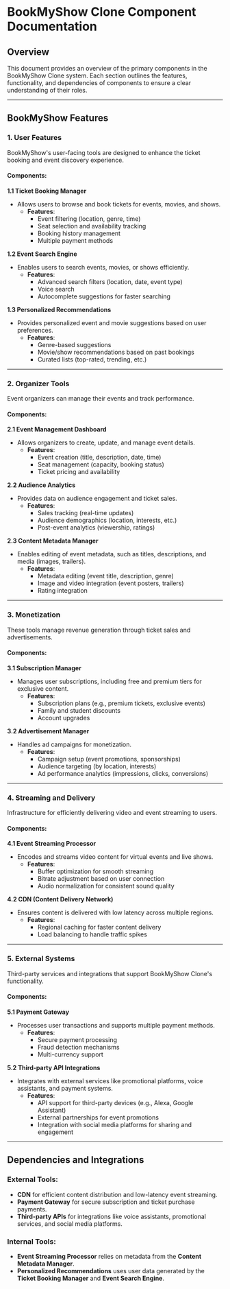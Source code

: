 # BookMyShow Clone Component Documentation

## Overview
This document provides an overview of the primary components in the BookMyShow Clone system. Each section outlines the features, functionality, and dependencies of components to ensure a clear understanding of their roles.

---

## BookMyShow Features

### 1. **User Features**
BookMyShow's user-facing tools are designed to enhance the ticket booking and event discovery experience.

#### Components:

**1.1 Ticket Booking Manager**
- Allows users to browse and book tickets for events, movies, and shows.
  - **Features**:
    - Event filtering (location, genre, time)
    - Seat selection and availability tracking
    - Booking history management
    - Multiple payment methods

**1.2 Event Search Engine**
- Enables users to search events, movies, or shows efficiently.
  - **Features**:
    - Advanced search filters (location, date, event type)
    - Voice search
    - Autocomplete suggestions for faster searching

**1.3 Personalized Recommendations**
- Provides personalized event and movie suggestions based on user preferences.
  - **Features**:
    - Genre-based suggestions
    - Movie/show recommendations based on past bookings
    - Curated lists (top-rated, trending, etc.)

---

### 2. **Organizer Tools**
Event organizers can manage their events and track performance.

#### Components:

**2.1 Event Management Dashboard**
- Allows organizers to create, update, and manage event details.
  - **Features**:
    - Event creation (title, description, date, time)
    - Seat management (capacity, booking status)
    - Ticket pricing and availability

**2.2 Audience Analytics**
- Provides data on audience engagement and ticket sales.
  - **Features**:
    - Sales tracking (real-time updates)
    - Audience demographics (location, interests, etc.)
    - Post-event analytics (viewership, ratings)

**2.3 Content Metadata Manager**
- Enables editing of event metadata, such as titles, descriptions, and media (images, trailers).
  - **Features**:
    - Metadata editing (event title, description, genre)
    - Image and video integration (event posters, trailers)
    - Rating integration

---

### 3. **Monetization**
These tools manage revenue generation through ticket sales and advertisements.

#### Components:

**3.1 Subscription Manager**
- Manages user subscriptions, including free and premium tiers for exclusive content.
  - **Features**:
    - Subscription plans (e.g., premium tickets, exclusive events)
    - Family and student discounts
    - Account upgrades

**3.2 Advertisement Manager**
- Handles ad campaigns for monetization.
  - **Features**:
    - Campaign setup (event promotions, sponsorships)
    - Audience targeting (by location, interests)
    - Ad performance analytics (impressions, clicks, conversions)

---

### 4. **Streaming and Delivery**
Infrastructure for efficiently delivering video and event streaming to users.

#### Components:

**4.1 Event Streaming Processor**
- Encodes and streams video content for virtual events and live shows.
  - **Features**:
    - Buffer optimization for smooth streaming
    - Bitrate adjustment based on user connection
    - Audio normalization for consistent sound quality

**4.2 CDN (Content Delivery Network)**
- Ensures content is delivered with low latency across multiple regions.
  - **Features**:
    - Regional caching for faster content delivery
    - Load balancing to handle traffic spikes

---

### 5. **External Systems**
Third-party services and integrations that support BookMyShow Clone's functionality.

#### Components:

**5.1 Payment Gateway**
- Processes user transactions and supports multiple payment methods.
  - **Features**:
    - Secure payment processing
    - Fraud detection mechanisms
    - Multi-currency support

**5.2 Third-party API Integrations**
- Integrates with external services like promotional platforms, voice assistants, and payment systems.
  - **Features**:
    - API support for third-party devices (e.g., Alexa, Google Assistant)
    - External partnerships for event promotions
    - Integration with social media platforms for sharing and engagement

---

## Dependencies and Integrations

### External Tools:
- **CDN** for efficient content distribution and low-latency event streaming.
- **Payment Gateway** for secure subscription and ticket purchase payments.
- **Third-party APIs** for integrations like voice assistants, promotional services, and social media platforms.

### Internal Tools:
- **Event Streaming Processor** relies on metadata from the **Content Metadata Manager**.
- **Personalized Recommendations** uses user data generated by the **Ticket Booking Manager** and **Event Search Engine**.
